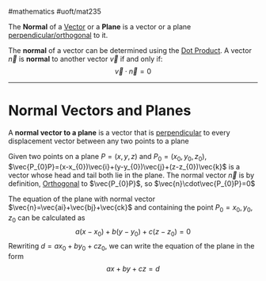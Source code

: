 #mathematics #uoft/mat235 

The **Normal** of a [Vector](../../MAT223/Vector.md) or a **Plane** is a vector or a plane [perpendicular/orthogonal](../../MAT223/Orthogonal.md) to it.

The **normal** of a vector can be determined using the [Dot Product](../../MAT223/Dot%20Product.md). A vector $\vec{n}$ is **normal** to another vector $\vec{v}$ if and only if: $$\vec{v}\cdot\vec{n}=0$$

---
# Normal Vectors and Planes
A **normal vector to a plane** is a vector that is [perpendicular](../../MAT223/Orthogonal.md) to every displacement vector between any two points to a plane

Given two points on a plane $P=(x,y,z)$ and $P_{0}=(x_{0},y_{0},z_{0})$, $\vec{P_{0}P}=(x-x_{0})\vec{i}+(y-y_{0})\vec{j}+(z-z_{0})\vec{k}$  is a vector whose head and tail both lie in the plane.
The normal vector $\vec{n}$ is by definition, [Orthogonal](../../MAT223/Orthogonal.md) to $\vec{P_{0}P}$, so $\vec{n}\cdot\vec{P_{0}P}=0$ 

The equation of the plane with normal vector $\vec{n}=\vec{ai}+\vec{bj}+\vec{ck}$ and containing the point $P_{0}={x_{0},y_{0},z_{0}}$ can be calculated as $$a(x-x_0)+b(y-y_0)+c(z-z_0)=0$$
Rewriting $d=ax_0+by_0+cz_0$, we can write the equation of the plane in the form $$ax+by+cz=d$$